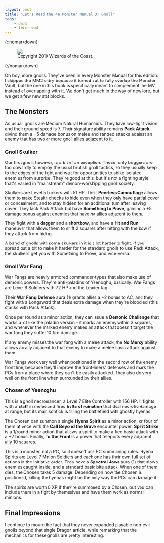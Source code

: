 ```yaml
---
layout: post
title: "Let's Read the 4e Monster Manual 3: Gnoll"
tags:
    - dnd4
    - lets-read
---
```


{::nomarkdown}
<figure class="center">
  <img src="{{ "/assets/wir-mm3-4e-gnoll.png" | absolute_url }}"/>
  <figcaption>
    Copyright 2010 Wizards of the Coast.
  </figcaption>
</figure>
{:/nomarkdown}

Oh boy, more gnolls. They've been in every Monster Manual for this edition. I
skipped the MM2 entry because it turned out to fully overlap the Monster Vault,
but the one in this book is specifically meant to complement the MV instead of
overlapping with it. We don't get much in the way of new lore, but we get a few
new stat blocks.

## The Monsters

As usual, gnolls are Medium Natural Humanoids. They have low-light vision and
their ground speed is 7. Their signature ability remains **Pack Attack**,
giving them a +5 damage bonus on melee and ranged attacks against an enemy that
has two or more gnoll allies adjacent to it.

### Gnoll Skulker

Our first gnoll, however, is a bit of an exception. These runty buggers are too
cowardly to employ the usual brutish gnoll tactics, so they usually keep to the
edges of the fight and wait for opportunities to strike isolated enemies from
surprise. They're good at this, but it's not a fighting style that's valued in
"mainstream" demon-worshipping gnoll society.

Skulkers are Level 5 Lurkers with 51 HP. Their **Peerless Camouflage** allows
them to make Stealth checks to hide even when they only have partial cover or
concealment, and to stay hidden for an additional turn after leaving
cover. They lack Pack Attack but have **Something to Prove**, gaining a +5
damage bonus against enemies that have _no_ allies adjacent to them.

They fight with a **dagger** and a **shortbow**, and have a **Hit and Run**
maneuver that allows them to shift 2 squares after hitting with the bow if they
attack from hiding.

A band of gnolls with some skulkers in it is a lot harder to fight. If you
spread out a bit to make it harder for the standard gnolls to use Pack Attack,
the skulkers get you with Something to Prove, and vice-versa.

### Gnoll War Fang

War Fangs are heavily armored commander-types that also make use of demonic
powers. They're anti-paladins of Yeenoghu, basically. War Fangs are Level 6
Soldiers with 72 HP and the Leader tag.

Their **War Fang Defense** aura (1) grants allies a +2 bonus to AC, and they
fight with a Longsword that deals extra damage when they're bloodied (this
stacks with Pack Attack).

Once per round as a minor action, they can issue a **Demonic Challenge** that
works a lot like the paladin version - it marks an enemy within 3 squares, and
whenever the marked enemy makes an attack that doesn't target the war fang they
suffer 10 fire damage.

If any enemy misses the war fang with a melee attack, the **No Mercy** ability
allows an ally adjacent to that enemy to make a melee basic attack against them.

War Fangs work very well when positioned in the second row of the enemy front
line, because they'll improve the front-liners' defenses and mark the PCs from a
place where they can't be easily attacked. They also do very well on the front
line when surrounded by their allies.

### Chosen of Yeenoghu

This is a gnoll necromancer, a Level 7 Elite Controller with 156 HP. It fights
with a **staff** in melee and fires **bolts of ruination** that deal necrotic
damage at range, but its main schtick is filling the battlefield with ghostly
hyenas.

The Chosen can summon a single **Hyena Spirit** as a minor action, or four of
them at once with the **Call Beyond the Grave** encounter power. **Spirit
Strike** is a 1/round minor action that allows a spirit to make a free basic
attack with a +2 bonus. Finally, **To the Front** is a power that teleports
every adjacent ally 10 squares.

This is a monster, not a PC, so it doesn't use PC summoning rules. Hyena Spirits
are Level 7 Minion Soldiers and each one has their own full set of actions in
the initiative order. They have a **Spectral Jaws** aura (1) that slows enemies
caught inside, and a standard basic bite attack. When one of them dies, the
Chosen takes 5 damage. Depending on how the Chosen is positioned, killing the
hyenas might be the only way the PCs can damage it.

The spirits are worth 0 XP if they're summoned by a Chosen, but you can include
them in a fight by themselves and have them work as normal minions.

## Final Impressions

I continue to mourn the fact that they never expanded playable non-evil gnolls
beyond that single Dragon article, while remarking that the mechanics for these
gnolls are pretty interesting.
